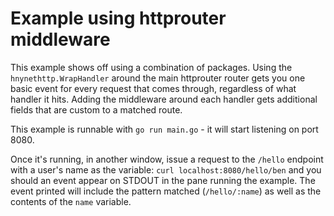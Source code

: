 # Example using httprouter middleware

This example shows off using a combination of packages.  Using the
`hnynethttp.WrapHandler` around the main httprouter router gets you one basic
event for every request that comes through, regardless of what handler it hits.
Adding the middleware around each handler gets additional fields that are custom
to a matched route.

This example is runnable with `go run main.go` - it will start listening on port
8080.

Once it's running, in another window, issue a request to the `/hello` endpoint
with a user's name as the variable: `curl localhost:8080/hello/ben` and you
should an event appear on STDOUT in the pane running the example. The event
printed will include the pattern matched (`/hello/:name`) as well as the
contents of the `name` variable.
